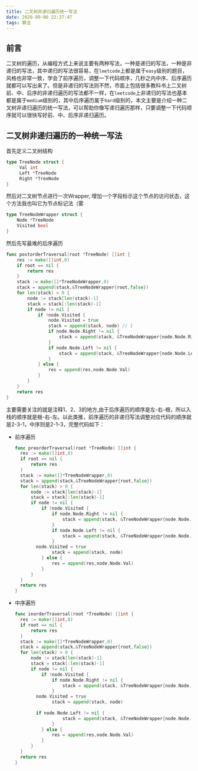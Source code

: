 ```yaml
---
title: 二叉树非递归遍历统一写法
date: 2020-09-06 22:37:47
tags: 算法
---
```


## 前言

​       二叉树的遍历，从编程方式上来说主要有两种写法，一种是递归的写法，一种是非递归的写法，其中递归的写法很容易，在`leetcode`上都是属于`easy`级别的题目，风格也非常一致，学会了前序遍历，调整一下代码顺序，几秒之内中序、后序遍历就都可以写出来了。但是非递归的写法则不然，市面上包括很多教科书上二叉树前、中、后序的非递归遍历的写法都不一样，在`leetcode`上非递归的写法也基本都是属于`medium`级别的，其中后序遍历属于`hard`级别的，本文主要是介绍一种二叉树非递归遍历的统一写法，可以帮助你像写递归遍历那样，只要调整一下代码顺序就可以很快写好前、中、后序非递归遍历。

## 二叉树非递归遍历的一种统一写法

首先定义二叉树结构

```go
type TreeNode struct {
     Val int
     Left *TreeNode
     Right *TreeNode
}
```

然后对二叉树节点进行一次Wrapper, 增加一个字段标示这个节点的访问状态，这个方法我也叫它为节点标记法（雾

```go
type TreeNodeWrapper struct {
	Node *TreeNode
	Visited bool
}
```

然后先写最难的后序遍历

```go
func postorderTraversal(root *TreeNode) []int {
	res := make([]int,0)
	if root == nil {
		return res
	}
	stack := make([]*TreeNodeWrapper,0)
	stack = append(stack,&TreeNodeWrapper{root,false})
	for len(stack) > 0 {
		node := stack[len(stack)-1]
		stack = stack[:len(stack)-1]
		if node != nil {
			if !node.Visited {
				node.Visited = true
				stack = append(stack, node) // 1
				if node.Node.Right != nil {
					stack = append(stack, &TreeNodeWrapper{node.Node.Right, false}) // 2
				}
				if node.Node.Left != nil {
					stack = append(stack, &TreeNodeWrapper{node.Node.Left, false}) // 3
				}
			} else {
				res = append(res,node.Node.Val)
			}
		}
	}
	return res
}

```

主要需要关注的就是注释1、2、3的地方,由于后序遍历的顺序是左-右-根，所以入栈的顺序就是根-右-左。以此类推，前序遍历的非递归写法调整对应代码的顺序就是2-3-1，中序则是2-1-3，完整代码如下：

* 前序遍历

  ```go 
  func preorderTraversal(root *TreeNode) []int {
  	res := make([]int,0)
  	if root == nil {
  		return res
  	}
  	stack := make([]*TreeNodeWrapper,0)
  	stack = append(stack,&TreeNodeWrapper{root,false})
  	for len(stack) > 0 {
  		node := stack[len(stack)-1]
  		stack = stack[:len(stack)-1]
  		if node != nil {
  			if !node.Visited {
  				if node.Node.Right != nil {
  					stack = append(stack, &TreeNodeWrapper{node.Node.Right, false})
  				}
  				if node.Node.Left != nil {
  					stack = append(stack, &TreeNodeWrapper{node.Node.Left, false})
  				}
          node.Visited = true
  				stack = append(stack, node)
  			} else {
  				res = append(res,node.Node.Val)
  			}
  		}
  	}
  	return res
  }
  ```

  

* 中序遍历

  ```go
  func inorderTraversal(root *TreeNode) []int {
  	res := make([]int,0)
  	if root == nil {
  		return res
  	}
  	stack := make([]*TreeNodeWrapper,0)
  	stack = append(stack,&TreeNodeWrapper{root,false})
  	for len(stack) > 0 {
  		node := stack[len(stack)-1]
  		stack = stack[:len(stack)-1]
  		if node != nil {
  			if !node.Visited {
  				if node.Node.Right != nil {
  					stack = append(stack, &TreeNodeWrapper{node.Node.Right, false})
  				}
          node.Visited = true
  				stack = append(stack, node)
          
          if node.Node.Left != nil {
  					stack = append(stack, &TreeNodeWrapper{node.Node.Left, false})
  				}
  			} else {
  				res = append(res,node.Node.Val)
  			}
  		}
  	}
  	return res
  }
  ```

  









